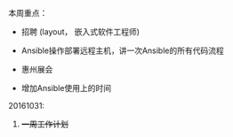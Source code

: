 本周重点：

* 招聘 \(layout， 嵌入式软件工程师\)

* Ansible操作部署远程主机，讲一次Ansible的所有代码流程

* 惠州展会

* 增加Ansible使用上的时间


20161031:

1. ~~一周工作计划~~

